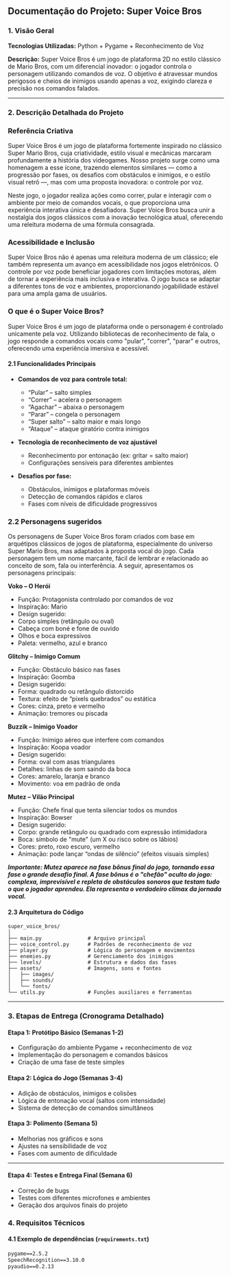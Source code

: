 ## Documentação do Projeto: Super Voice Bros
### 1. Visão Geral

**Tecnologias Utilizadas:** Python + Pygame + Reconhecimento de Voz

**Descrição:**
Super Voice Bros é um jogo de plataforma 2D no estilo clássico de Mario Bros, com um diferencial inovador: o jogador controla o personagem utilizando comandos de voz. O objetivo é atravessar mundos perigosos e cheios de inimigos usando apenas a voz, exigindo clareza e precisão nos comandos falados.

---

### 2. Descrição Detalhada do Projeto

### Referência Criativa
Super Voice Bros é um jogo de plataforma fortemente inspirado no clássico Super Mario Bros, cuja criatividade, estilo visual e mecânicas marcaram profundamente a história dos videogames. Nosso projeto surge como uma homenagem a esse ícone, trazendo elementos similares — como a progressão por fases, os desafios com obstáculos e inimigos, e o estilo visual retrô —, mas com uma proposta inovadora: o controle por voz.

Neste jogo, o jogador realiza ações como correr, pular e interagir com o ambiente por meio de comandos vocais, o que proporciona uma experiência interativa única e desafiadora. Super Voice Bros busca unir a nostalgia dos jogos clássicos com a inovação tecnológica atual, oferecendo uma releitura moderna de uma fórmula consagrada.

### Acessibilidade e Inclusão
Super Voice Bros não é apenas uma releitura moderna de um clássico; ele também representa um avanço em acessibilidade nos jogos eletrônicos. O controle por voz pode beneficiar jogadores com limitações motoras, além de tornar a experiência mais inclusiva e interativa. O jogo busca se adaptar a diferentes tons de voz e ambientes, proporcionando jogabilidade estável para uma ampla gama de usuários.

### O que é o Super Voice Bros?

Super Voice Bros é um jogo de plataforma onde o personagem é controlado unicamente pela voz. Utilizando bibliotecas de reconhecimento de fala, o jogo responde a comandos vocais como "pular", "correr", "parar" e outros, oferecendo uma experiência imersiva e acessível.
#### 2.1 Funcionalidades Principais

* **Comandos de voz para controle total:**
  * “Pular” – salto simples
  * “Correr” – acelera o personagem
  * “Agachar” – abaixa o personagem
  * “Parar” – congela o personagem
  * “Super salto” – salto maior e mais longo
  * “Ataque” – ataque giratório contra inimigos
    
* **Tecnologia de reconhecimento de voz ajustável**
  * Reconhecimento por entonação (ex: gritar = salto maior)
  * Configurações sensíveis para diferentes ambientes
    
* **Desafios por fase:**
  * Obstáculos, inimigos e plataformas móveis
  * Detecção de comandos rápidos e claros
  * Fases com níveis de dificuldade progressivos

### 2.2 Personagens sugeridos
Os personagens de Super Voice Bros foram criados com base em arquétipos clássicos de jogos de plataforma, especialmente do universo Super Mario Bros, mas adaptados à proposta vocal do jogo. Cada personagem tem um nome marcante, fácil de lembrar e relacionado ao conceito de som, fala ou interferência. A seguir, apresentamos os personagens principais:

**Voko – O Herói**
 * Função: Protagonista controlado por comandos de voz
 * Inspiração: Mario
 * Design sugerido:
 * Corpo simples (retângulo ou oval)
 * Cabeça com boné e fone de ouvido
 * Olhos e boca expressivos
 * Paleta: vermelho, azul e branco

**Glitchy – Inimigo Comum**
 * Função: Obstáculo básico nas fases
 * Inspiração: Goomba
 * Design sugerido:
 * Forma: quadrado ou retângulo distorcido
 * Textura: efeito de “pixels quebrados” ou estática
 * Cores: cinza, preto e vermelho
 * Animação: tremores ou piscada

**Buzzik – Inimigo Voador**
 * Função: Inimigo aéreo que interfere com comandos
 * Inspiração: Koopa voador
 * Design sugerido:
 * Forma: oval com asas triangulares
 * Detalhes: linhas de som saindo da boca
 * Cores: amarelo, laranja e branco
 * Movimento: voa em padrão de onda
  

**Mutez – Vilão Principal**
 * Função: Chefe final que tenta silenciar todos os mundos
 * Inspiração: Bowser
 * Design sugerido:
 * Corpo: grande retângulo ou quadrado com expressão intimidadora
 * Boca: símbolo de "mute" (um X ou risco sobre os lábios)
 * Cores: preto, roxo escuro, vermelho
 * Animação: pode lançar “ondas de silêncio” (efeitos visuais simples)
   
_**Importante: Mutez aparece na fase bônus final do jogo, tornando essa fase o grande desafio final. A fase bônus é o "chefão" oculto do jogo: complexa, imprevisível e repleta de obstáculos sonoros que testam tudo o que o jogador aprendeu. Ela representa o verdadeiro clímax da jornada vocal.**_
   
#### 2.3 Arquitetura do Código

```plaintext
super_voice_bros/
│
├── main.py               # Arquivo principal
├── voice_control.py      # Padrões de reconhecimento de voz
├── player.py             # Lógica do personagem e movimentos
├── enemies.py            # Gerenciamento dos inimigos
├── levels/               # Estrutura e dados das fases
├── assets/               # Imagens, sons e fontes
│   ├── images/
│   ├── sounds/
│   └── fonts/
└── utils.py              # Funções auxiliares e ferramentas
```

---

### 3. Etapas de Entrega (Cronograma Detalhado)

#### Etapa 1: Protótipo Básico (Semanas 1-2)

* Configuração do ambiente Pygame + reconhecimento de voz
* Implementação do personagem e comandos básicos
* Criação de uma fase de teste simples
  
#### Etapa 2: Lógica do Jogo (Semanas 3-4)
* Adição de obstáculos, inimigos e colisões
* Lógica de entonação vocal (saltos com intensidade)
* Sistema de detecção de comandos simultâneos
  
#### Etapa 3: Polimento (Semana 5)
* Melhorias nos gráficos e sons
* Ajustes na sensibilidade de voz
* Fases com aumento de dificuldade

---
  
#### Etapa 4: Testes e Entrega Final (Semana 6)
* Correção de bugs
* Testes com diferentes microfones e ambientes
* Geração dos arquivos finais do projeto
### 4. Requisitos Técnicos
#### 4.1 Exemplo de dependências (`requirements.txt`)

```txt
pygame==2.5.2
SpeechRecognition==3.10.0
pyaudio==0.2.13
```
